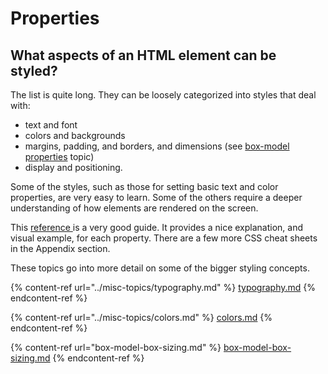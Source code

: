 # Properties

## What aspects of an HTML element can be styled?

The list is quite long. They can be loosely categorized into styles that deal with:

* text and font
* colors and backgrounds 
* margins, padding, and borders, and dimensions (see [box-model properties](box-model-box-sizing.md) topic)
*   display and positioning.



Some of the styles, such as those for setting basic text and color properties, are very easy to learn. Some of the others require a deeper understanding of how elements are rendered on the screen.

This [reference ](https://cssreference.io)is a very good guide. It provides a nice explanation, and visual example, for each property. There are a few more CSS cheat sheets in the Appendix section.

These topics go into more detail on some of the bigger styling concepts.

{% content-ref url="../misc-topics/typography.md" %}
[typography.md](../misc-topics/typography.md)
{% endcontent-ref %}

{% content-ref url="../misc-topics/colors.md" %}
[colors.md](../misc-topics/colors.md)
{% endcontent-ref %}

{% content-ref url="box-model-box-sizing.md" %}
[box-model-box-sizing.md](box-model-box-sizing.md)
{% endcontent-ref %}
